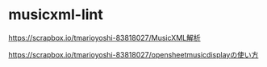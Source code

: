 # musicxml-lint

<https://scrapbox.io/tmarioyoshi-83818027/MusicXML解析>

<https://scrapbox.io/tmarioyoshi-83818027/opensheetmusicdisplayの使い方>
